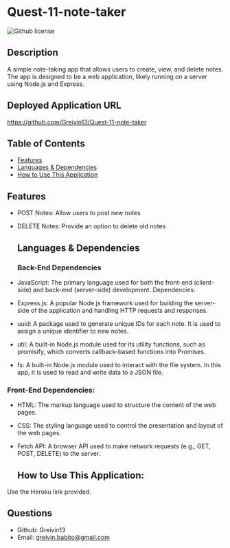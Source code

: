 # Quest-11-note-taker
  ![Github license](https://img.shields.io/badge/license--blue.svg)
  ## Description
A simple note-taking app that allows users to create, view, and delete notes. The app is designed to be a web application, likely running on a server using Node.js and Express.
## Deployed Application URL

https://github.com/Greivin13/Quest-11-note-taker
  ## Table of Contents
  * [Features](#features)
  * [Languages & Dependencies](#languagesanddependencies)
  * [How to Use This Application](#HowtoUseThisApplication)

  ## Features
- POST Notes: Allow users to post new notes 
- DELETE Notes: Provide an option to delete old notes

  ## Languages & Dependencies
  ### Back-End Dependencies
- JavaScript: The primary language used for both the front-end (client-side) and back-end (server-side) development.
Dependencies:
- Express.js: A popular Node.js framework used for building the server-side of the application and handling HTTP requests and responses.
- uuid: A package used to generate unique IDs for each note. It is used to assign a unique identifier to new notes.
- util: A built-in Node.js module used for its utility functions, such as promisify, which converts callback-based functions into Promises.
- fs: A built-in Node.js module used to interact with the file system. In this app, it is used to read and write data to a JSON file.
### Front-End Dependencies:
- HTML: The markup language used to structure the content of the web pages.
- CSS: The styling language used to control the presentation and layout of the web pages.
- Fetch API: A browser API used to make network requests (e.g., GET, POST, DELETE) to the server.

  ## How to Use This Application:
Use the Heroku link provided. 

## Questions 
- Github: Greivin13
- Email: greivin.babito@gmail.com
  
  